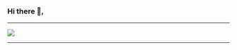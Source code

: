 ### Hi there 💛,

---
   <img src="https://discord.c99.nl/widget/theme-2/981252821779361802.png">
   
---
